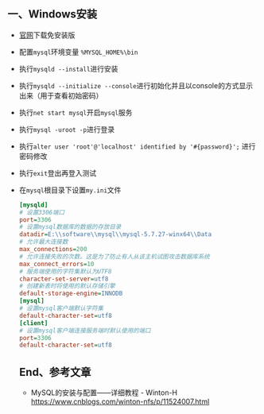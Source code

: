 ## 一、Windows安装

+ [官网](https://www.mysql.com/)下载免安装版

+ 配置`mysql`环境变量 `%MYSQL_HOME%\bin`

+ 执行`mysqld --install`进行安装

+ 执行`mysqld --initialize --console`进行初始化并且以console的方式显示出来（用于查看初始密码）

+ 执行`net start mysql`开启`mysql`服务

+ 执行`mysql -uroot -p`进行登录

+ 执行`alter user 'root'@'localhost' identified by '#{password}';` 进行密码修改

+ 执行`exit`登出再登入测试

+ 在`mysql`根目录下设置`my.ini`文件

  ```ini
  [mysqld]
  # 设置3306端口
  port=3306
  # 设置mysql数据库的数据的存放目录
  datadir=E:\\software\\mysql\\mysql-5.7.27-winx64\\Data 
  # 允许最大连接数
  max_connections=200
  # 允许连接失败的次数。这是为了防止有人从该主机试图攻击数据库系统
  max_connect_errors=10
  # 服务端使用的字符集默认为UTF8
  character-set-server=utf8
  # 创建新表时将使用的默认存储引擎
  default-storage-engine=INNODB
  [mysql]
  # 设置mysql客户端默认字符集
  default-character-set=utf8
  [client]
  # 设置mysql客户端连接服务端时默认使用的端口
  port=3306
  default-character-set=utf8
  ```

  ## End、参考文章

  +  MySQL的安装与配置——详细教程 -  Winton-H
    https://www.cnblogs.com/winton-nfs/p/11524007.html

